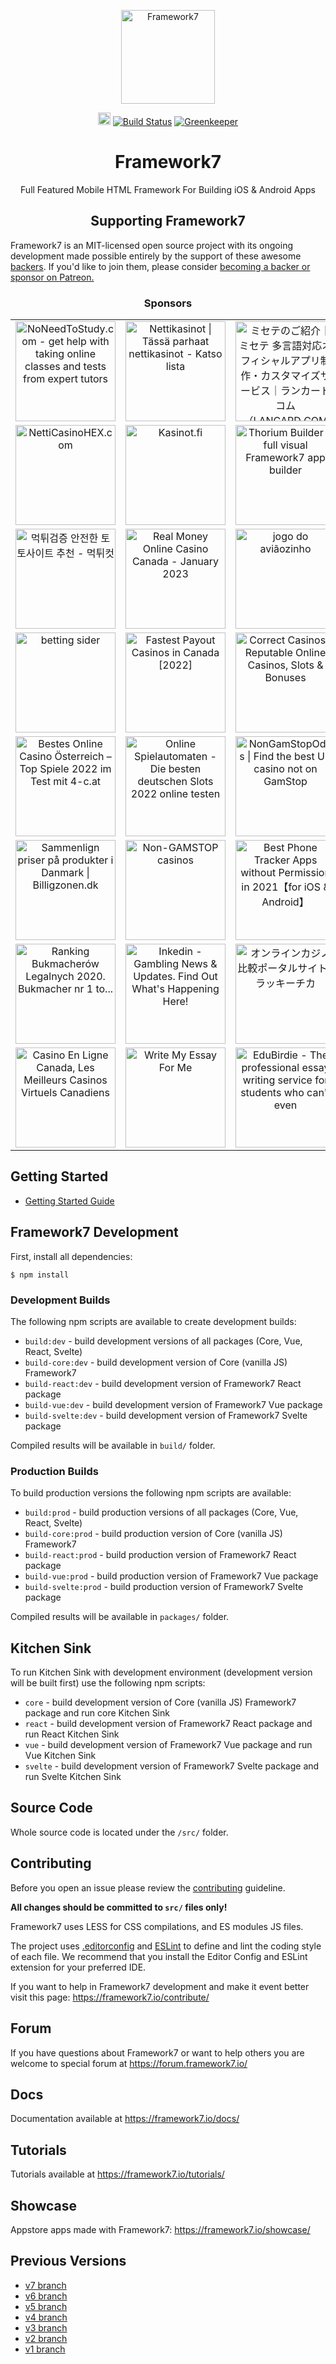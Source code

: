 <p align="center"><a href="https://framework7.io" target="_blank" rel="noopener noreferrer"><img width="150" src="https://framework7.io/i/logo.svg" alt="Framework7"></a></p>

<p align="center">
  <a href="https://www.patreon.com/framework7"><img src="https://framework7.io/i/support-badge.png" height="20"></a>
  <a href="https://travis-ci.org/framework7io/framework7"><img src="https://travis-ci.org/framework7io/framework7.svg?branch=master" alt="Build Status"></a>
  <a href="https://greenkeeper.io/"><img src="https://badges.greenkeeper.io/framework7io/Framework7.svg" alt="Greenkeeper"></a>
</p>

<h1 align="center">Framework7</h1>

<p align="center">Full Featured Mobile HTML Framework For Building iOS & Android Apps</p>

<h2 align="center">Supporting Framework7</h2>

Framework7 is an MIT-licensed open source project with its ongoing development made possible entirely by the support of these awesome [backers](https://github.com/framework7io/framework7/blob/master/BACKERS.md). If you'd like to join them, please consider [becoming a backer or sponsor on Patreon.](https://www.patreon.com/framework7)

<h3 align="center">Sponsors</h3>

<!-- SPONSORS_TABLE_WRAP -->
<table>
  <tr>
    <td align="center" valign="middle">
      <a href="https://www.noneedtostudy.com/take-my-online-class/" target="_blank">
        <img src="https://framework7.io/i/sponsors/noneedtostudy.png" alt="NoNeedToStudy.com - get help with taking online classes and tests from expert tutors" width="160">
      </a>
    </td>
    <td align="center" valign="middle">
      <a href="https://www.nettikasinot.org" target="_blank">
        <img src="https://framework7.io/i/sponsors/nettikasinot.png" alt="Nettikasinot | Tässä parhaat nettikasinot - Katso lista" width="160">
      </a>
    </td>
    <td align="center" valign="middle">
      <a href="https://www.lancard.com/misete/" target="_blank">
        <img src="https://framework7.io/i/sponsors/lancard.png" alt="ミセテのご紹介｜ミセテ 多言語対応オフィシャルアプリ制作・カスタマイズサービス｜ランカードコム（LANCARD.COM inc.)" width="160">
      </a>
    </td>
    <td align="center" valign="middle">
      <a href="https://www.wfmbuddy.com/" target="_blank">
        <img src="https://framework7.io/i/sponsors/wfmbuddy.png" alt="WFM Buddy - Delighting your Workforce" width="160">
      </a>
    </td>
    <td align="center" valign="middle">
      <a href="https://starwarscasinos.com/" target="_blank">
        <img src="https://framework7.io/i/sponsors/starwarscasinos.png" alt="Casino utan Svensk Licens 2023" width="160">
      </a>
    </td>
    <td align="center" valign="middle">
      <a href="https://www.kasinohai.com/nettikasinot" target="_blank">
        <img src="https://framework7.io/i/sponsors/kasinohai.png" alt="Nettikasinot 2022 | Löydä Luotettava & Turvallinen Nettikasino!" width="160">
      </a>
    </td>
    <td align="center" valign="middle">
      <a href="https://www.pelisivut.com" target="_blank">
        <img src="https://framework7.io/i/sponsors/pelisivut.png" alt="Rahapelit netissä - Löydä parhaat pelisivut rahapeleihin (2022)" width="160">
      </a>
    </td>
    <td align="center" valign="middle">
      <a href="https://poprey.com/instagram_comments" target="_blank">
        <img src="https://framework7.io/i/sponsors/poprey-com.png" alt="Buy Instagram comments" width="160">
      </a>
    </td>
    <td align="center" valign="middle">
      <a href="https://casinoutankonto.net/casino-utan-svensk-licens/" target="_blank">
        <img src="https://framework7.io/i/sponsors/casinoutankonto-se.png" alt="Casino utan svensk licens - Casinon utan spelpaus med Trustly" width="160">
      </a>
    </td>
    <td align="center" valign="middle">
      <a href="https://polskiekasynohex.org/" target="_blank">
        <img src="https://framework7.io/i/sponsors/kasynohex.png" alt="Polskie Kasyno HEX" width="160">
      </a>
    </td>
    <td align="center" valign="middle">
      <a href="https://www.casinot.net" target="_blank">
        <img src="https://framework7.io/i/sponsors/casinotnet.png" alt="Casinot" width="160">
      </a>
    </td>
    <td align="center" valign="middle">
      <a href="https://www.paraskasino.fi" target="_blank">
        <img src="https://framework7.io/i/sponsors/paraskasino.png" alt="ParasKasino" width="160">
      </a>
    </td>
  </tr>
  <tr>
    <td align="center" valign="middle">
      <a href="https://netticasinohex.com" target="_blank">
        <img src="https://framework7.io/i/sponsors/netticasinohex.png" alt="NettiCasinoHEX.com" width="160">
      </a>
    </td>
    <td align="center" valign="middle">
      <a href="https://www.kasinot.fi" target="_blank">
        <img src="https://framework7.io/i/sponsors/kasinotfi.png" alt="Kasinot.fi" width="160">
      </a>
    </td>
    <td align="center" valign="middle">
      <a href="https://www.thoriumbuilder.com/" target="_blank">
        <img src="https://framework7.io/i/sponsors/thorium.png" alt="Thorium Builder - full visual Framework7 app builder" width="160">
      </a>
    </td>
    <td align="center" valign="middle">
      <a href="http://mytommy.com" target="_blank">
        <img src="https://framework7.io/i/sponsors/tommy.png" alt="Tommy" width="160">
      </a>
    </td>
    <td align="center" valign="middle">
      <a href="https://casinolandia.com/" target="_blank">
        <img src="https://framework7.io/i/sponsors/casinolandia.png" alt="CasinoLandia | An Exciting Journey in the Land of Online Casinos" width="160">
      </a>
    </td>
    <td align="center" valign="middle">
      <a href="https://aviatorgame.net/" target="_blank">
        <img src="https://framework7.io/i/sponsors/aviator-game.png" alt="Aviator Game | Play Aviator Money Game by Spribe" width="160">
      </a>
    </td>
    <td align="center" valign="middle">
      <a href="https://pinupaviator.in/" target="_blank">
        <img src="https://framework7.io/i/sponsors/pin-up-aviator-india.png" alt="Pin Up Aviator Game Casino | Aviator Game in India" width="160">
      </a>
    </td>
    <td align="center" valign="middle">
      <a href="https://luckyjetgames.com/pt/" target="_blank">
        <img src="https://framework7.io/i/sponsors/lucky-jet-brazil.png" alt="Revisão do jogo Lucky Jet - Jogue por dinheiro real Jogos Lucky Jet" width="160">
      </a>
    </td>
    <td align="center" valign="middle">
      <a href="https://emporioae.com/" target="_blank">
        <img src="https://framework7.io/i/sponsors/crazy-time-italia.png" alt="Gioca Crazy Time Casinò per soldi veri - Crazy Time Casinò Italia" width="160">
      </a>
    </td>
    <td align="center" valign="middle">
      <a href="https://jetxgame.com/pt/" target="_blank">
        <img src="https://framework7.io/i/sponsors/jetxgame.png" alt="JetX Apostas | JetiX Aposta - Jogo do Foguete que Ganha Dinheiro" width="160">
      </a>
    </td>
    <td align="center" valign="middle">
      <a href="https://automatenspielex.com/online-casinos/neue" target="_blank">
        <img src="https://framework7.io/i/sponsors/automatenspielex.png" alt="neue online casinos deutschland" width="160">
      </a>
    </td>
    <td align="center" valign="middle">
      <a href="https://nolimit-casinos.de/" target="_blank">
        <img src="https://framework7.io/i/sponsors/nolimit-casinos.png" alt="Casino Ohne Limit | Finden Sie die besten Casinos ohne limit" width="160">
      </a>
    </td>
  </tr>
  <tr>
    <td align="center" valign="middle">
      <a href="https://neabigread.org/" target="_blank">
        <img src="https://framework7.io/i/sponsors/neabigread.png" alt="먹튀검증 안전한 토토사이트 추천 - 먹튀컷" width="160">
      </a>
    </td>
    <td align="center" valign="middle">
      <a href="https://www.realmoneycasinoonline.ca/" target="_blank">
        <img src="https://framework7.io/i/sponsors/realmoneycasinoonline.png" alt="Real Money Online Casino Canada - January 2023" width="160">
      </a>
    </td>
    <td align="center" valign="middle">
      <a href="https://play-jetx.com/" target="_blank">
        <img src="https://framework7.io/i/sponsors/play-jetx.png" alt="jogo do aviãozinho" width="160">
      </a>
    </td>
    <td align="center" valign="middle">
      <a href="https://www.newcasinosaustralia.com/" target="_blank">
        <img src="https://framework7.io/i/sponsors/newcasinosaustralia.png" alt="Best New Online Casinos in Australia 2023" width="160">
      </a>
    </td>
    <td align="center" valign="middle">
      <a href="https://www.skymetweather.com/content/lifestyle-and-culture/online-casinos-india/" target="_blank">
        <img src="https://framework7.io/i/sponsors/rose-red.png" alt="Best Real Money Online Casinos in India" width="160">
      </a>
    </td>
    <td align="center" valign="middle">
      <a href="https://istar.tips/" target="_blank">
        <img src="https://framework7.io/i/sponsors/istartips.svg" alt="iStarTips - Tips for Software, Apps on Android, iPhone" width="160">
      </a>
    </td>
    <td align="center" valign="middle">
      <a href="https://splendor.io/" target="_blank">
        <img src="https://framework7.io/i/sponsors/splendor.jpg" alt="SplendorAgency - Uniquely crafted digital solutions for creative projects" width="160">
      </a>
    </td>
    <td align="center" valign="middle">
      <a href="https://cryptocasinos360.com/" target="_blank">
        <img src="https://framework7.io/i/sponsors/cryptocasinos360.png" alt="crypto casinos" width="160">
      </a>
    </td>
    <td align="center" valign="middle">
      <a href="https://jetxplay.com/" target="_blank">
        <img src="https://framework7.io/i/sponsors/jetxplay.jpg" alt="Jet X - tudo o que você precisa saber - Jetx jogo" width="160">
      </a>
    </td>
    <td align="center" valign="middle">
      <a href="https://career-media.net/" target="_blank">
        <img src="https://framework7.io/i/sponsors/career-media.png" alt="CRYPTO MEDIA（クリプトメディア） | 仮想通貨をシンプルに、わかりやすく。" width="160">
      </a>
    </td>
    <td align="center" valign="middle">
      <a href="https://topcasinoer.net/" target="_blank">
        <img src="https://framework7.io/i/sponsors/topcasinoer.png" alt="online casinoer" width="160">
      </a>
    </td>
    <td align="center" valign="middle">
      <a href="https://bedstespiludenomrofus.com/" target="_blank">
        <img src="https://framework7.io/i/sponsors/bedstespiludenomrofus.png" alt="casino uden ROFUS" width="160">
      </a>
    </td>
  </tr>
  <tr>
    <td align="center" valign="middle">
      <a href="https://betting-sider.net/" target="_blank">
        <img src="https://framework7.io/i/sponsors/betting-sider.jpg" alt="betting sider" width="160">
      </a>
    </td>
    <td align="center" valign="middle">
      <a href="https://www.fast.bet/ca/" target="_blank">
        <img src="https://framework7.io/i/sponsors/fastbetca.png" alt="Fastest Payout Casinos in Canada [2022]" width="160">
      </a>
    </td>
    <td align="center" valign="middle">
      <a href="https://correctcasinos.com/" target="_blank">
        <img src="https://framework7.io/i/sponsors/correctcasinos.png" alt="Correct Casinos | Reputable Online Casinos, Slots & Bonuses" width="160">
      </a>
    </td>
    <td align="center" valign="middle">
      <a href="https://buzzvoice.com/" target="_blank">
        <img src="https://framework7.io/i/sponsors/buzzvoice.png" alt="Buy Followers, Likes, Views & Comments | BuzzVoice.com" width="160">
      </a>
    </td>
    <td align="center" valign="middle">
      <a href="https://refermate.com/" target="_blank">
        <img src="https://framework7.io/i/sponsors/refermate.png" alt="Coupons, Promo Codes, September 2022 — Refermate" width="160">
      </a>
    </td>
    <td align="center" valign="middle">
      <a href="https://nongamstopcasinos.net/" target="_blank">
        <img src="https://framework7.io/i/sponsors/nongamstopcasinos.png" alt="NonGamstopCasinos - Professional Service on Selection of Casino and Betting sites for UK Gamblers" width="160">
      </a>
    </td>
    <td align="center" valign="middle">
      <a href="https://casinocrawlers.com/" target="_blank">
        <img src="https://framework7.io/i/sponsors/casinocrawlerscom.png" alt="Best Online Casinos NZ | Online Gambling NZ" width="160">
      </a>
    </td>
    <td align="center" valign="middle">
      <a href="https://leafletcasino.com/online-casino/best-payout/" target="_blank">
        <img src="https://framework7.io/i/sponsors/leafletcasino.png" alt="Look for top paying online casinos Canada at leafletcasino.com" width="160">
      </a>
    </td>
    <td align="center" valign="middle">
      <a href="https://aussiebestcasinos.com/" target="_blank">
        <img src="https://framework7.io/i/sponsors/aussiebestcasinos.png" alt="Play at the best online casinos Australia and get bonuses thanks to reviews on aussiebestcasinos.com" width="160">
      </a>
    </td>
    <td align="center" valign="middle">
      <a href="https://www.csgocaptain.com" target="_blank">
        <img src="https://framework7.io/i/sponsors/csgocaptain.jpg" alt="CSGO Captain | Your Guide to Counter-Strike 2022 - CS:GO Captain" width="160">
      </a>
    </td>
    <td align="center" valign="middle">
      <a href="https://vpnwelt.com" target="_blank">
        <img src="https://framework7.io/i/sponsors/vpnwelt.png" alt="VPNwelt: VPN Neuigkeiten, Testberichte und Statistik 2022" width="160">
      </a>
    </td>
    <td align="center" valign="middle">
      <a href="https://realspyapps.com/" target="_blank">
        <img src="https://framework7.io/i/sponsors/realspyapps.png" alt="Real Spy Apps - Reviews, You Can Trust" width="160">
      </a>
    </td>
  </tr>
  <tr>
    <td align="center" valign="middle">
      <a href="https://4-c.at/online-casinos/echtgeld/" target="_blank">
        <img src="https://framework7.io/i/sponsors/online-casino-osterreich.png" alt="Bestes Online Casino Österreich – Top Spiele 2022 im Test mit 4-c.at" width="160">
      </a>
    </td>
    <td align="center" valign="middle">
      <a href="https://deutsche-slots-online.de/" target="_blank">
        <img src="https://framework7.io/i/sponsors/deutsche-slots-online.png" alt="Online Spielautomaten - Die besten deutschen Slots 2022 online testen" width="160">
      </a>
    </td>
    <td align="center" valign="middle">
      <a href="https://www.nongamstopodds.com/casinos-not-on-gamstop/" target="_blank">
        <img src="https://framework7.io/i/sponsors/nongamstopodds.png" alt="NonGamStopOdds | Find the best UK casino not on GamStop" width="160">
      </a>
    </td>
    <td align="center" valign="middle">
      <a href="https://binweevils.com" target="_blank">
        <img src="https://framework7.io/i/sponsors/mitratogel.png" alt="Togel Online | Togel Hongkong | Togel Singapore Resmi" width="160">
      </a>
    </td>
    <td align="center" valign="middle">
      <a href="https://www.insidecasino.ca" target="_blank">
        <img src="https://framework7.io/i/sponsors/insidecasinoca.png" alt="Online Casinos CA | #1 Casino Guide in 2022 | InsideCasino" width="160">
      </a>
    </td>
    <td align="center" valign="middle">
      <a href="https://www.sure.bet/casinos-not-on-gamstop/" target="_blank">
        <img src="https://framework7.io/i/sponsors/surebet.png" alt="Casinos Not on GamStop » Most Trusted Non GamStop UK Casinos ⭐️" width="160">
      </a>
    </td>
    <td align="center" valign="middle">
      <a href="https://playcasinoscanada.com" target="_blank">
        <img src="https://framework7.io/i/sponsors/play-casinos-canada.png" alt="Discover The Best Reputable Online Casinos in Canada" width="160">
      </a>
    </td>
    <td align="center" valign="middle">
      <a href="https://www.vpnunlimited.com" target="_blank">
        <img src="https://framework7.io/i/sponsors/keepsolid.png" alt="VPN Unlimited – Encrypted, Secure & Private online VPN service" width="160">
      </a>
    </td>
    <td align="center" valign="middle">
      <a href="https://vtxbrasil.com.br/" target="_blank">
        <img src="https://framework7.io/i/sponsors/jetxjogo.png" alt="JETX APOSTAS - Jet jogo do foguete" width="160">
      </a>
    </td>
    <td align="center" valign="middle">
      <a href="https://www.betastic.com/in/reviews/betway/" target="_blank">
        <img src="https://framework7.io/i/sponsors/betastic.png" alt="Best US Online Casino Sites 2022 ᐅ Top 10 USA Online Casinos" width="160">
      </a>
    </td>
    <td align="center" valign="middle">
      <a href="https://www.doublethebitcoin.net" target="_blank">
        <img src="https://framework7.io/i/sponsors/doublethebitcoin.jpg" alt="Best Crypto Casinos (2022) - DoubleTheBitcoin.net" width="160">
      </a>
    </td>
    <td align="center" valign="middle">
      <a href="https://www.global-gsm-control.com" target="_blank">
        <img src="https://framework7.io/i/sponsors/global-gsm-control.png" alt="Espionner un téléphone Android et iPhone, Pour Control Parental" width="160">
      </a>
    </td>
  </tr>
  <tr>
    <td align="center" valign="middle">
      <a href="https://billigzonen.dk" target="_blank">
        <img src="https://framework7.io/i/sponsors/billigzonen.jpg" alt="Sammenlign priser på produkter i Danmark | Billigzonen.dk" width="160">
      </a>
    </td>
    <td align="center" valign="middle">
      <a href="https://casino-wise.com/casinos-not-on-gamstop/" target="_blank">
        <img src="https://framework7.io/i/sponsors/casino-wise-com.png" alt="Non-GAMSTOP casinos" width="160">
      </a>
    </td>
    <td align="center" valign="middle">
      <a href="https://celltrackingapps.com" target="_blank">
        <img src="https://framework7.io/i/sponsors/celltrackingapps.png" alt="Best Phone Tracker Apps without Permission in 2021【for iOS & Android】" width="160">
      </a>
    </td>
    <td align="center" valign="middle">
      <a href="https://www.nongamstopwager.com" target="_blank">
        <img src="https://framework7.io/i/sponsors/nongamstopwager-com.png" alt="NonGamStopWager.com" width="160">
      </a>
    </td>
    <td align="center" valign="middle">
      <a href="https://www.fortunegames.com" target="_blank">
        <img src="https://framework7.io/i/sponsors/fortunegames.png" alt="Fortune Games® | Free Spins No Deposit Slot Games | Online Slots" width="160">
      </a>
    </td>
    <td align="center" valign="middle">
      <a href="https://betrouwbaar-casino.be" target="_blank">
        <img src="https://framework7.io/i/sponsors/betrouwbaar.png" alt="Online Casino's ► Beste Belgische Casino's 🇧🇪" width="160">
      </a>
    </td>
    <td align="center" valign="middle">
      <a href="https://casinoshunter.com/online-casinos/1-deposit/" target="_blank">
        <img src="https://framework7.io/i/sponsors/casinos-hunter.png" alt="Best 1$ deposit casino in Canada" width="160">
      </a>
    </td>
    <td align="center" valign="middle">
      <a href="https://zamsino.com/ca/free-spins-no-deposit/" target="_blank">
        <img src="https://framework7.io/i/sponsors/zamsino.png" alt="Zamsino" width="160">
      </a>
    </td>
    <td align="center" valign="middle">
      <a href="https://tranio.com/greece-golden-visa/" target="_blank">
        <img src="https://framework7.io/i/sponsors/tranio.png" alt="Golden Visa Greece" width="160">
      </a>
    </td>
    <td align="center" valign="middle">
      <a href="https://casinohex.org/canada/" target="_blank">
        <img src="https://framework7.io/i/sponsors/casinohex-canada.png" alt="Online Casino HEX - Best Online Casinos in Canada [2021]" width="160">
      </a>
    </td>
    <td align="center" valign="middle">
      <a href="https://veepn.com/vpn-apps/vpn-for-firefox/" target="_blank">
        <img src="https://framework7.io/i/sponsors/veepn-new.png" alt="VPN for Firefox to Make the Internet a Better Place" width="160">
      </a>
    </td>
    <td align="center" valign="middle">
      <a href="https://casinoexpo.se/nya-casino/" target="_blank">
        <img src="https://framework7.io/i/sponsors/casinoexpo.jpg" alt="CasinoExpo svenska nya casinon online" width="160">
      </a>
    </td>
  </tr>
  <tr>
    <td align="center" valign="middle">
      <a href="https://najlepsibukmacherzy.pl/ranking-legalnych-bukmacherow/" target="_blank">
        <img src="https://framework7.io/i/sponsors/netpositive.png" alt="Ranking Bukmacherów Legalnych 2020. Bukmacher nr 1 to..." width="160">
      </a>
    </td>
    <td align="center" valign="middle">
      <a href="https://inkedin.com" target="_blank">
        <img src="https://framework7.io/i/sponsors/inkedin.png" alt="Inkedin - Gambling News & Updates. Find Out What's Happening Here!" width="160">
      </a>
    </td>
    <td align="center" valign="middle">
      <a href="https://luckychika.jp" target="_blank">
        <img src="https://framework7.io/i/sponsors/luckychika.png" alt="オンラインカジノ比較ポータルサイト | ラッキーチカ" width="160">
      </a>
    </td>
    <td align="center" valign="middle">
      <a href="https://www.natcasinon.com" target="_blank">
        <img src="https://framework7.io/i/sponsors/natcasinon.svg" alt="Svenska Nätcasinon 2020🥇 》Topplista med bästa casinon" width="160">
      </a>
    </td>
    <td align="center" valign="middle">
      <a href="https://www.kasiinod.net" target="_blank">
        <img src="https://framework7.io/i/sponsors/kasiinod.svg" alt="Kasiinod - teejuht kasiinouudiste maailma" width="160">
      </a>
    </td>
    <td align="center" valign="middle">
      <a href="https://list.casino" target="_blank">
        <img src="https://framework7.io/i/sponsors/listcasino.png" alt="List of All the Best Online Casinos - Ultimate Casino List!" width="160">
      </a>
    </td>
    <td align="center" valign="middle">
      <a href="https://mypaperwriter.com" target="_blank">
        <img src="https://framework7.io/i/sponsors/mypaperwriter.svg" alt="Write My Paper For Me - Writing Service | My Paper Writer" width="160">
      </a>
    </td>
    <td align="center" valign="middle">
      <a href="https://casinority.com/au/" target="_blank">
        <img src="https://framework7.io/i/sponsors/casinority.png" alt="Casinority Australia - Best online casino guide for Australian players" width="160">
      </a>
    </td>
    <td align="center" valign="middle">
      <a href="https://toppcasinobonus.com/gratis-spinn" target="_blank">
        <img src="https://framework7.io/i/sponsors/topcasinobonus.svg" alt="700+ Free Spins Uten Innskudd 🥇 Beste Free Spins Casinoer" width="160">
      </a>
    </td>
    <td align="center" valign="middle">
      <a href="https://www.simplygram.com" target="_blank">
        <img src="https://framework7.io/i/sponsors/simplygram.png" alt="Instagram growth service - SimplyGram" width="160">
      </a>
    </td>
    <td align="center" valign="middle">
      <a href="https://goread.io/buy-instagram-likes" target="_blank">
        <img src="https://framework7.io/i/sponsors/goread.png" alt="Buy Instagram Likes from Goread" width="160">
      </a>
    </td>
    <td align="center" valign="middle">
      <a href="https://evolution-host.com" target="_blank">
        <img src="https://framework7.io/i/sponsors/evolution-host.png" alt="Evolution Host - A DDoS Protected VPS host that accepts Bitcoin" width="160">
      </a>
    </td>
  </tr>
  <tr>
    <td align="center" valign="middle">
      <a href="https://casinofiables.com/" target="_blank">
        <img src="https://framework7.io/i/sponsors/casinofiables.png" alt="Casino En Ligne Canada, Les Meilleurs Casinos Virtuels Canadiens" width="160">
      </a>
    </td>
    <td align="center" valign="middle">
      <a href="https://papersowl.com/write-my-essay-please" target="_blank">
        <img src="https://framework7.io/i/sponsors/papersowl.png" alt="Write My Essay For Me" width="160">
      </a>
    </td>
    <td align="center" valign="middle">
      <a href="https://edubirdie.com" target="_blank">
        <img src="https://framework7.io/i/sponsors/edubirdie.png" alt="EduBirdie - The professional essay writing service for students who can't even" width="160">
      </a>
    </td>
    <td align="center" valign="middle">
      <a href="https://writersperhour.com/write-my-paper" target="_blank">
        <img src="https://framework7.io/i/sponsors/writersperhour.jpg" alt="Write My Paper For Me" width="160">
      </a>
    </td>
    <td align="center" valign="middle">
      <a href="https://rise.co" target="_blank">
        <img src="https://framework7.io/i/sponsors/rise.png" alt="Rise — Creative Web Development Agency" width="160">
      </a>
    </td>
    <td align="center" valign="middle">
      <a href="https://kidoverse.app/" target="_blank">
        <img src="https://framework7.io/i/sponsors/kidoverse.png" alt="Kidoverse - App for kids to learn, play, create and explore" width="160">
      </a>
    </td>
    <td align="center" valign="middle">
      <a href="https://www.cyberbrain.nl/" target="_blank">
        <img src="https://framework7.io/i/sponsors/cyberbrain.png" alt="CyberBrain IT Services" width="160">
      </a>
    </td>
    <td align="center" valign="middle">
      <a href="https://hicapps.cl" target="_blank">
        <img src="https://framework7.io/i/sponsors/hicapps.png" alt="HICAPPS - Health Informatics Custom APPs" width="160">
      </a>
    </td>
    <td align="center" valign="middle">
      <a href="https://blokt.com/" target="_blank">
        <img src="https://framework7.io/i/sponsors/blokt.png" alt="Blokt - Cryptocurrency News" width="160">
      </a>
    </td>
    <td align="center" valign="middle">
      <a href="https://wappler.io/" target="_blank">
        <img src="https://framework7.io/i/sponsors/wappler.png" alt="Wappler - The Visual Web App Creator" width="160">
      </a>
    </td>
    <td align="center" valign="middle"></td>
    <td align="center" valign="middle"></td>
  </tr>
</table>
<!-- SPONSORS_TABLE_WRAP -->

## Getting Started

- [Getting Started Guide](https://framework7.io/docs/introduction.html)

## Framework7 Development

First, install all dependencies:

```
$ npm install
```

### Development Builds

The following npm scripts are available to create development builds:

- `build:dev` - build development versions of all packages (Core, Vue, React, Svelte)
- `build-core:dev` - build development version of Core (vanilla JS) Framework7
- `build-react:dev` - build development version of Framework7 React package
- `build-vue:dev` - build development version of Framework7 Vue package
- `build-svelte:dev` - build development version of Framework7 Svelte package

Compiled results will be available in `build/` folder.

### Production Builds

To build production versions the following npm scripts are available:

- `build:prod` - build production versions of all packages (Core, Vue, React, Svelte)
- `build-core:prod` - build production version of Core (vanilla JS) Framework7
- `build-react:prod` - build production version of Framework7 React package
- `build-vue:prod` - build production version of Framework7 Vue package
- `build-svelte:prod` - build production version of Framework7 Svelte package

Compiled results will be available in `packages/` folder.

## Kitchen Sink

To run Kitchen Sink with development environment (development version will be built first) use the following npm scripts:

- `core` - build development version of Core (vanilla JS) Framework7 package and run core Kitchen Sink
- `react` - build development version of Framework7 React package and run React Kitchen Sink
- `vue` - build development version of Framework7 Vue package and run Vue Kitchen Sink
- `svelte` - build development version of Framework7 Svelte package and run Svelte Kitchen Sink

## Source Code

Whole source code is located under the `/src/` folder.

## Contributing

Before you open an issue please review the [contributing](https://github.com/framework7io/framework7/blob/master/CONTRIBUTING.md) guideline.

**All changes should be committed to `src/` files only!**

Framework7 uses LESS for CSS compilations, and ES modules JS files.

The project uses [.editorconfig](http://editorconfig.org/) and [ESLint](https://eslint.org/) to define and lint the coding style of each file. We recommend that you install the Editor Config and ESLint extension for your preferred IDE.

If you want to help in Framework7 development and make it event better visit this page: https://framework7.io/contribute/

## Forum

If you have questions about Framework7 or want to help others you are welcome to special forum at https://forum.framework7.io/

## Docs

Documentation available at https://framework7.io/docs/

## Tutorials

Tutorials available at https://framework7.io/tutorials/

## Showcase

Appstore apps made with Framework7: https://framework7.io/showcase/

## Previous Versions

- [v7 branch](https://github.com/framework7io/Framework7/tree/v7)
- [v6 branch](https://github.com/framework7io/Framework7/tree/v6)
- [v5 branch](https://github.com/framework7io/Framework7/tree/v5)
- [v4 branch](https://github.com/framework7io/Framework7/tree/v4)
- [v3 branch](https://github.com/framework7io/Framework7/tree/v3)
- [v2 branch](https://github.com/framework7io/Framework7/tree/v2)
- [v1 branch](https://github.com/framework7io/Framework7/tree/v1)
